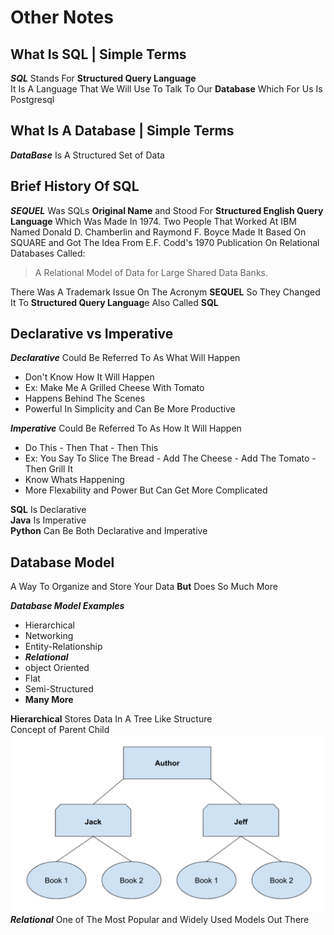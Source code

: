 # Other Notes

## What Is SQL | Simple Terms  

***SQL*** Stands For **Structured Query Language**  
It Is A Language That We Will Use To Talk To Our **Database** Which For Us Is Postgresql  

## What Is A Database | Simple Terms

***DataBase*** Is A Structured Set of Data  

## Brief History Of SQL  

***SEQUEL*** Was SQLs **Original Name** and Stood For **Structured English Query Language** Which Was Made In 1974.
 Two People That Worked At IBM Named Donald D. Chamberlin and Raymond F. Boyce Made It Based On SQUARE and Got The Idea From E.F. Codd's 1970 Publication On Relational Databases Called:
>A Relational Model of Data for Large Shared Data Banks.  

There Was A Trademark Issue On The Acronym **SEQUEL** So They Changed It To **Structured Query Languag**e Also Called **SQL**

## Declarative vs Imperative

***Declarative*** Could Be Referred To As What Will Happen

- Don't Know How It Will Happen
- Ex: Make Me A Grilled Cheese With Tomato
- Happens Behind The Scenes
- Powerful In Simplicity and Can Be More Productive

***Imperative*** Could Be Referred To As How It Will Happen

- Do This - Then That - Then This
- Ex: You Say To Slice The Bread - Add The Cheese - Add The Tomato - Then Grill It
- Know Whats Happening
- More Flexability and Power But Can Get More Complicated

**SQL** Is Declarative  
**Java** Is Imperative  
**Python** Can Be Both Declarative and Imperative  

## Database Model  

A Way To Organize and Store Your Data **But** Does So Much More  

***Database Model Examples***  

- Hierarchical
- Networking
- Entity-Relationship
- ***Relational***
- object Oriented
- Flat
- Semi-Structured
- **Many More**

**Hierarchical** Stores Data In A Tree Like Structure  
Concept of Parent Child
![Hierarchial](Tree.png)
***Relational*** One of The Most Popular and Widely Used Models Out There
